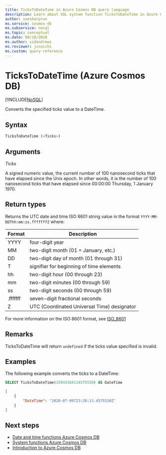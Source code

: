 ```yaml
---
title: TicksToDateTime in Azure Cosmos DB query language
description: Learn about SQL system function TicksToDateTime in Azure Cosmos DB.
author: seesharprun
ms.service: cosmos-db
ms.subservice: nosql
ms.topic: conceptual
ms.date: 08/18/2020
ms.author: sidandrews
ms.reviewer: jucocchi
ms.custom: query-reference
---
```

# TicksToDateTime (Azure Cosmos DB)
[!INCLUDE[NoSQL](../../includes/appliesto-nosql.md)]

Converts the specified ticks value to a DateTime.
  
## Syntax
  
```sql
TicksToDateTime (<Ticks>)
```

## Arguments

*Ticks*  

A signed numeric value, the current number of 100 nanosecond ticks that have elapsed since the Unix epoch. In other words, it is the number of 100 nanosecond ticks that have elapsed since 00:00:00 Thursday, 1 January 1970.

## Return types

Returns the UTC date and time ISO 8601 string value in the format `YYYY-MM-DDThh:mm:ss.fffffffZ` where:
  
|Format|Description|
|-|-|
|YYYY|four-digit year|
|MM|two-digit month (01 = January, etc.)|
|DD|two-digit day of month (01 through 31)|
|T|signifier for beginning of time elements|
|hh|two-digit hour (00 through 23)|
|mm|two-digit minutes (00 through 59)|
|ss|two-digit seconds (00 through 59)|
|.fffffff|seven-digit fractional seconds|
|Z|UTC (Coordinated Universal Time) designator|
  
  For more information on the ISO 8601 format, see [ISO_8601](https://en.wikipedia.org/wiki/ISO_8601)

## Remarks

TicksToDateTime will return `undefined` if the ticks value specified is invalid.

## Examples
  
The following example converts the ticks to a DateTime:

```sql
SELECT TicksToDateTime(15943368134575530) AS DateTime
```

```json
[
    {
        "DateTime": "2020-07-09T23:20:13.4575530Z"
    }
]
```  

## Next steps

- [Date and time functions Azure Cosmos DB](date-time-functions.md)
- [System functions Azure Cosmos DB](system-functions.md)
- [Introduction to Azure Cosmos DB](../../introduction.md)
